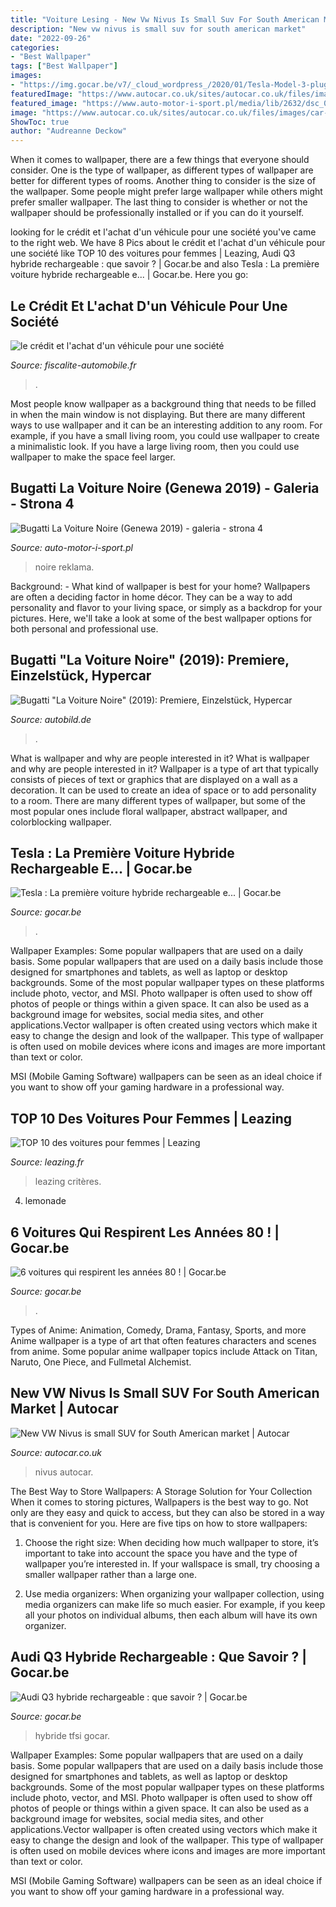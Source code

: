 ```yaml
---
title: "Voiture Lesing - New Vw Nivus Is Small Suv For South American Market"
description: "New vw nivus is small suv for south american market"
date: "2022-09-26"
categories:
- "Best Wallpaper"
tags: ["Best Wallpaper"]
images:
- "https://img.gocar.be/v7/_cloud_wordpress_/2020/01/Tesla-Model-3-plug-in-hybrid-1.jpg"
featuredImage: "https://www.autocar.co.uk/sites/autocar.co.uk/files/images/car-reviews/first-drives/legacy/vw_nivus_pics5.jpg"
featured_image: "https://www.auto-motor-i-sport.pl/media/lib/2632/dsc_0268.jpg"
image: "https://www.autocar.co.uk/sites/autocar.co.uk/files/images/car-reviews/first-drives/legacy/vw_nivus_pics5.jpg"
ShowToc: true
author: "Audreanne Deckow"
---
```



When it comes to wallpaper, there are a few things that everyone should consider. One is the type of wallpaper, as different types of wallpaper are better for different types of rooms. Another thing to consider is the size of the wallpaper. Some people might prefer large wallpaper while others might prefer smaller wallpaper. The last thing to consider is whether or not the wallpaper should be professionally installed or if you can do it yourself.

	

		
looking for le crédit et l&#039;achat d&#039;un véhicule pour une société you've came to the right web. We have 8 Pics about le crédit et l&#039;achat d&#039;un véhicule pour une société like TOP 10 des voitures pour femmes | Leazing, Audi Q3 hybride rechargeable : que savoir ? | Gocar.be and also Tesla : La première voiture hybride rechargeable e... | Gocar.be. Here you go:
		
    
## Le Crédit Et L&#039;achat D&#039;un Véhicule Pour Une Société

<img loading=lazy src="http://www.fiscalite-automobile.fr/wp-content/uploads/2013/02/tableau-amortissement.jpg" onerror="this.onerror=null;this.src='https://tse4.mm.bing.net/th?id=OIP.JG8HDn0Nkoi6VaOwz34AOwHaKP&amp;pid=15.1';" alt="le crédit et l&#039;achat d&#039;un véhicule pour une société">

_Source: fiscalite-automobile.fr_

>. 

	

Most people know wallpaper as a background thing that needs to be filled in when the main window is not displaying. But there are many different ways to use wallpaper and it can be an interesting addition to any room. For example, if you have a small living room, you could use wallpaper to create a minimalistic look. If you have a large living room, then you could use wallpaper to make the space feel larger.

    
## Bugatti La Voiture Noire (Genewa 2019) - Galeria - Strona 4

<img loading=lazy src="https://www.auto-motor-i-sport.pl/media/lib/2632/dsc_0268.jpg" onerror="this.onerror=null;this.src='https://tse2.mm.bing.net/th?id=OIP.Xx12V6F4r8ipuCNsaLTNkQHaFG&amp;pid=15.1';" alt="Bugatti La Voiture Noire (Genewa 2019) - galeria - strona 4">

_Source: auto-motor-i-sport.pl_

>noire reklama. 

	

Background: - What kind of wallpaper is best for your home?
Wallpapers are often a deciding factor in home décor. They can be a way to add personality and flavor to your living space, or simply as a backdrop for your pictures. Here, we'll take a look at some of the best wallpaper options for both personal and professional use.

    
## Bugatti &quot;La Voiture Noire&quot; (2019): Premiere, Einzelstück, Hypercar

<img loading=lazy src="https://i.auto-bild.de/ir_img/2/2/7/6/7/4/9/Bugatti_16zu9-50b008c21bba5f41.jpg" onerror="this.onerror=null;this.src='https://tse2.mm.bing.net/th?id=OIP.ULAIwhu6X0He_9lO2Ff-zQHaEL&amp;pid=15.1';" alt="Bugatti &quot;La Voiture Noire&quot; (2019): Premiere, Einzelstück, Hypercar">

_Source: autobild.de_

>. 

	

What is wallpaper and why are people interested in it?
What is wallpaper and why are people interested in it?
Wallpaper is a type of art that typically consists of pieces of text or graphics that are displayed on a wall as a decoration. It can be used to create an idea of space or to add personality to a room. There are many different types of wallpaper, but some of the most popular ones include floral wallpaper, abstract wallpaper, and colorblocking wallpaper.

    
## Tesla : La Première Voiture Hybride Rechargeable E... | Gocar.be

<img loading=lazy src="https://img.gocar.be/v7/_cloud_wordpress_/2020/01/Tesla-Model-3-plug-in-hybrid-1.jpg" onerror="this.onerror=null;this.src='https://tse1.mm.bing.net/th?id=OIP.6nxXToinm71kQe5xjVshfAHaEK&amp;pid=15.1';" alt="Tesla : La première voiture hybride rechargeable e... | Gocar.be">

_Source: gocar.be_

>. 

	

Wallpaper Examples: Some popular wallpapers that are used on a daily basis.
Some popular wallpapers that are used on a daily basis include those designed for smartphones and tablets, as well as laptop or desktop backgrounds. Some of the most popular wallpaper types on these platforms include photo, vector, and MSI. 
Photo wallpaper is often used to show off photos of people or things within a given space. It can also be used as a background image for websites, social media sites, and other applications.Vector wallpaper is often created using vectors which make it easy to change the design and look of the wallpaper. This type of wallpaper is often used on mobile devices where icons and images are more important than text or color. 

MSI (Mobile Gaming Software) wallpapers can be seen as an ideal choice if you want to show off your gaming hardware in a professional way.

    
## TOP 10 Des Voitures Pour Femmes | Leazing

<img loading=lazy src="https://www.leazing.fr/wp-content/uploads/2020/02/voiture-7.jpg" onerror="this.onerror=null;this.src='https://tse3.mm.bing.net/th?id=OIP.9UAmIaljFO6jkRrWwEe9QwHaE7&amp;pid=15.1';" alt="TOP 10 des voitures pour femmes | Leazing">

_Source: leazing.fr_

>leazing critères. 

	

4. lemonade 

    
## 6 Voitures Qui Respirent Les Années 80 ! | Gocar.be

<img loading=lazy src="https://img.gocar.be/v7/_cloud_wordpress_/2020/02/ferrari_testarossa_us-spec_11.jpg?w=920&amp;h=650&amp;optipress=3&amp;func=crop" onerror="this.onerror=null;this.src='https://tse1.mm.bing.net/th?id=OIP.Tjg28inMLI2EGGbS6LVRawHaFO&amp;pid=15.1';" alt="6 voitures qui respirent les années 80 ! | Gocar.be">

_Source: gocar.be_

>. 

	

Types of Anime: Animation, Comedy, Drama, Fantasy, Sports, and more
Anime wallpaper is a type of art that often features characters and scenes from anime. Some popular anime wallpaper topics include Attack on Titan, Naruto, One Piece, and Fullmetal Alchemist.

    
## New VW Nivus Is Small SUV For South American Market | Autocar

<img loading=lazy src="https://www.autocar.co.uk/sites/autocar.co.uk/files/images/car-reviews/first-drives/legacy/vw_nivus_pics5.jpg" onerror="this.onerror=null;this.src='https://tse1.mm.bing.net/th?id=OIP.ee-iWum7HOAj2LGdU_VrxgHaFR&amp;pid=15.1';" alt="New VW Nivus is small SUV for South American market | Autocar">

_Source: autocar.co.uk_

>nivus autocar. 

	

The Best Way to Store Wallpapers: A Storage Solution for Your Collection
When it comes to storing pictures, Wallpapers is the best way to go. Not only are they easy and quick to access, but they can also be stored in a way that is convenient for you. Here are five tips on how to store wallpapers:
1) Choose the right size: When deciding how much wallpaper to store, it’s important to take into account the space you have and the type of wallpaper you’re interested in. If your wallspace is small, try choosing a smaller wallpaper rather than a large one.

2) Use media organizers: When organizing your wallpaper collection, using media organizers can make life so much easier. For example, if you keep all your photos on individual albums, then each album will have its own organizer.

    
## Audi Q3 Hybride Rechargeable : Que Savoir ? | Gocar.be

<img loading=lazy src="https://img.gocar.be/v7/_cloud_wordpress_/2020/12/08160539/audi_q3_sportback_45_tfsi_e_s_line_white.jpg" onerror="this.onerror=null;this.src='https://tse2.mm.bing.net/th?id=OIP.b1QhbFkuL1DWjRtnUJXI4QHaEK&amp;pid=15.1';" alt="Audi Q3 hybride rechargeable : que savoir ? | Gocar.be">

_Source: gocar.be_

>hybride tfsi gocar. 

	

Wallpaper Examples: Some popular wallpapers that are used on a daily basis.
Some popular wallpapers that are used on a daily basis include those designed for smartphones and tablets, as well as laptop or desktop backgrounds. Some of the most popular wallpaper types on these platforms include photo, vector, and MSI. 
Photo wallpaper is often used to show off photos of people or things within a given space. It can also be used as a background image for websites, social media sites, and other applications.Vector wallpaper is often created using vectors which make it easy to change the design and look of the wallpaper. This type of wallpaper is often used on mobile devices where icons and images are more important than text or color. 

MSI (Mobile Gaming Software) wallpapers can be seen as an ideal choice if you want to show off your gaming hardware in a professional way.

